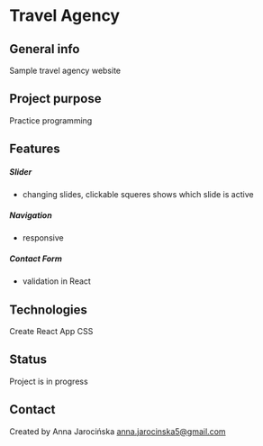 
# Travel Agency

## General info
Sample travel agency website 

## Project purpose
Practice programming

## Features
##### Slider 
- changing slides, clickable squeres shows which slide is active
##### Navigation
- responsive
##### Contact Form
- validation in React

## Technologies
Create React App
CSS

## Status
Project is in progress

## Contact
Created by Anna Jarocińska 
anna.jarocinska5@gmail.com

